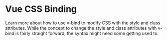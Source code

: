 # Vue CSS Binding

Learn more about how to use v-bind to modify CSS with the style and class attributes.
While the concept to change the style and class attributes with v-bind is fairly straight forward, the syntax might need some getting used to.

